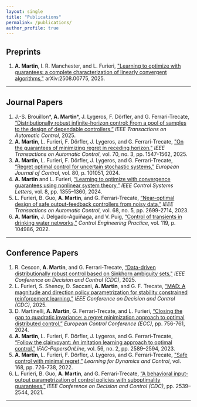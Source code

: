 ```yaml
---
layout: single
title: "Publications"
permalink: /publications/
author_profile: true
---
```


## Preprints

1. **A. Martin**, I. R. Manchester, and L. Furieri, ["Learning to optimize with guarantees: a complete characterization of linearly convergent algorithms,"](https://arxiv.org/abs/2508.00775) arXiv:2508.00775, 2025.

---

## Journal Papers

1. J.-S. Brouillon\*, **A. Martin**\*, J. Lygeros, F. Dörfler, and G. Ferrari-Trecate, [“Distributionally robust infinite-horizon control: From a pool of samples to the design of dependable controllers,”](https://ieeexplore.ieee.org/document/10964201/) _IEEE Transactions on Automatic Control_, 2025.
2. **A. Martin**, L. Furieri, F. Dörfler, J. Lygeros, and G. Ferrari-Trecate, ["On the guarantees of minimizing regret in receding horizon,"](https://ieeexplore.ieee.org/document/10684161) _IEEE Transactions on Automatic Control_, vol. 70, no. 3, pp. 1547-1562, 2025.
3. **A. Martin**, L. Furieri, F. Dörfler, J. Lygeros, and G. Ferrari-Trecate, [“Regret optimal control for uncertain stochastic systems,”](https://www.sciencedirect.com/science/article/pii/S0947358024001110) _European Journal of Control_, vol. 80, p. 101051, 2024.
4. **A. Martin** and L. Furieri, [“Learning to optimize with convergence guarantees using nonlinear system theory,”](https://ieeexplore.ieee.org/document/10540597) _IEEE Control Systems Letters_, vol. 8, pp. 1355–1360, 2024.
5. L. Furieri, B. Guo, **A. Martin**, and G. Ferrari-Trecate, [“Near-optimal design of safe output-feedback controllers from noisy data,”](https://ieeexplore.ieee.org/document/9789718) _IEEE Transactions on Automatic Control_, vol. 68, no. 5, pp. 2699-2714, 2023.
6. **A. Martin**, J. Delgado-Aguiñaga, and V. Puig, [“Control of transients in drinking water networks,”](https://www.sciencedirect.com/science/article/abs/pii/S0967066121002604) _Control Engineering Practice_, vol. 119, p. 104986, 2022.

---

## Conference Papers

1. R. Cescon, **A. Martin**, and G. Ferrari-Trecate, [“Data-driven distributionally robust control based on Sinkhorn ambiguity sets,"](https://arxiv.org/abs/2503.20703) _IEEE Conference on Decision and Control (CDC)_, 2025.
2. L. Furieri, S. Shenoy, D. Saccani, **A. Martin**, and G. F. Trecate, [“MAD: A magnitude and direction policy parametrization for stability constrained reinforcement learning,"](https://arxiv.org/abs/2504.02565) _IEEE Conference on Decision and Control (CDC)_, 2025.
3. D. Martinelli, **A. Martin**, G. Ferrari-Trecate, and L. Furieri, [“Closing the gap to quadratic invariance: a regret minimization approach to optimal distributed control,”](https://ieeexplore.ieee.org/document/10591017) _European Control Conference (ECC)_, pp. 756-761, 2024.
4. **A. Martin**, L. Furieri, F. Dörfler, J. Lygeros, and G. Ferrari-Trecate, [“Follow the clairvoyant: An imitation learning approach to optimal control,”](https://www.sciencedirect.com/science/article/pii/S2405896323017500) _IFAC-PapersOnLine_, vol. 56, no. 2, pp. 2589–2594, 2023.
5. **A. Martin**, L. Furieri, F. Dörfler, J. Lygeros, and G. Ferrari-Trecate, ["Safe control with minimal regret,”](https://proceedings.mlr.press/v168/martin22a.html) _Learning for Dynamics and Control_, vol. 168, pp. 726-738, 2022.
6. L. Furieri, B. Guo, **A. Martin**, and G. Ferrari-Trecate, [“A behavioral input-output parametrization of control policies with suboptimality guarantees,”](https://ieeexplore.ieee.org/abstract/document/9683647) _IEEE Conference on Decision and Control (CDC)_, pp. 2539–2544, 2021.

---
